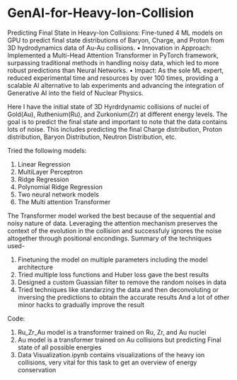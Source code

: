 
GenAI-for-Heavy-Ion-Collision
=======

 Predicting Final State in Heavy-Ion Collisions: Fine-tuned 4 ML models on GPU to predict 
 final state distributions of Baryon, Charge, and Proton from 3D hydrodynamics data of Au-Au collisions.
 • Innovation in Approach: Implemented a Multi-Head Attention Transformer in PyTorch framework, surpassing
 traditional methods in handling noisy data, which led to more robust predictions than Neural Networks.
 • Impact: As the sole ML expert, reduced experimental time and resources by over 100 times, providing a scalable
 AI alternative to lab experiments and advancing the integration of Generative AI into the field of Nuclear Physics.

Here I have the initial state of 3D Hyrdrdynamic collisions of nuclei of Gold(Au), Ruthenium(Ru), and Zurkonium(Zr) at different energy levels.
The goal is to predict the final state and important to note that the data contains lots of noise.
This includes predicting the final Charge distribution, Proton distribution, Baryon Distribution, Neutron Distribution, etc.

Tried the following models:
1. Linear Regression
2. MultiLayer Perceptron
3. Ridge Regression
4. Polynomial Ridge Regression
5. Two neural network models
6. The Multi attention Transformer

The Transformer model worked the best because of the sequential and noisy nature of data. Leveraging the attention mechanism preserves the context of the evolution in the collision and successfuly ignores the noise altogether through positional encondings.
Summary of the techniques used-
1. Finetuning the model on multiple parameters including the model architecture
2. Tried multiple loss functions and Huber loss gave the best results
3. Designed a custom Guassian filter to remove the random noises in data
4. Tried techniques like standarzing the data and then deconvoluting or inversing the predictions to obtain the accurate results
And a lot of other minor hacks to gradually improve the result

Code:
1. Ru_Zr_Au model is a transformer trained on Ru, Zr, and Au nuclei
2. Au model is a transformer trained on Au collisions but predicting Final state of all possible energies
3. Data Visualization.ipynb contains visualizations of the heavy ion collisions, very vital for this task to get an overview of energy conservation
